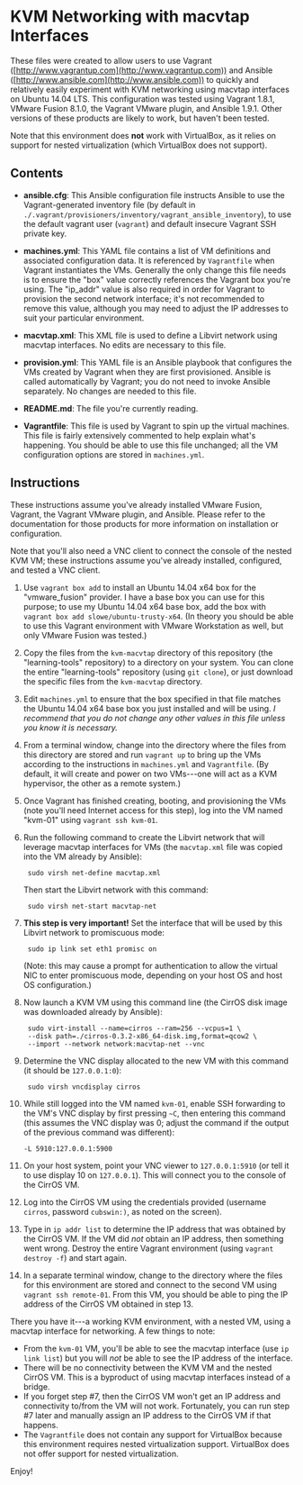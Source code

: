 # KVM Networking with macvtap Interfaces

These files were created to allow users to use Vagrant ([http://www.vagrantup.com](http://www.vagrantup.com)) and Ansible ([http://www.ansible.com](http://www.ansible.com)) to quickly and relatively easily experiment with KVM networking using macvtap interfaces on Ubuntu 14.04 LTS. This configuration was tested using Vagrant 1.8.1, VMware Fusion 8.1.0, the Vagrant VMware plugin, and Ansible 1.9.1. Other versions of these products are likely to work, but haven't been tested.

Note that this environment does **not** work with VirtualBox, as it relies on support for nested virtualization (which VirtualBox does not support).

## Contents

* **ansible.cfg**: This Ansible configuration file instructs Ansible to use the Vagrant-generated inventory file (by default in `./.vagrant/provisioners/inventory/vagrant_ansible_inventory`), to use the default vagrant user (`vagrant`) and default insecure Vagrant SSH private key.

* **machines.yml**: This YAML file contains a list of VM definitions and associated configuration data. It is referenced by `Vagrantfile` when Vagrant instantiates the VMs. Generally the only change this file needs is to ensure the "box" value correctly references the Vagrant box you're using. The "ip_addr" value is also required in order for Vagrant to provision the second network interface; it's not recommended to remove this value, although you may need to adjust the IP addresses to suit your particular environment.

* **macvtap.xml**: This XML file is used to define a Libvirt network using macvtap interfaces. No edits are necessary to this file.

* **provision.yml**: This YAML file is an Ansible playbook that configures the VMs created by Vagrant when they are first provisioned. Ansible is called automatically by Vagrant; you do not need to invoke Ansible separately. No changes are needed to this file.

* **README.md**: The file you're currently reading.

* **Vagrantfile**: This file is used by Vagrant to spin up the virtual machines. This file is fairly extensively commented to help explain what's happening. You should be able to use this file unchanged; all the VM configuration options are stored in `machines.yml`.

## Instructions

These instructions assume you've already installed VMware Fusion, Vagrant, the Vagrant VMware plugin, and Ansible. Please refer to the documentation for those products for more information on installation or configuration.

Note that you'll also need a VNC client to connect the console of the nested KVM VM; these instructions assume you've already installed, configured, and tested a VNC client.

1. Use `vagrant box add` to install an Ubuntu 14.04 x64 box for the "vmware_fusion" provider. I have a base box you can use for this purpose; to use my Ubuntu 14.04 x64 base box, add the box with `vagrant box add slowe/ubuntu-trusty-x64`. (In theory you should be able to use this Vagrant environment with VMware Workstation as well, but only VMware Fusion was tested.)

2. Copy the files from the `kvm-macvtap` directory of this repository (the "learning-tools" repository) to a directory on your system. You can clone the entire "learning-tools" repository (using `git clone`), or just download the specific files from the `kvm-macvtap` directory.

3. Edit `machines.yml` to ensure that the box specified in that file matches the Ubuntu 14.04 x64 base box you just installed and will be using. _I recommend that you do not change any other values in this file unless you know it is necessary._

4. From a terminal window, change into the directory where the files from this directory are stored and run `vagrant up` to bring up the VMs according to the instructions in `machines.yml` and `Vagrantfile`. (By default, it will create and power on two VMs---one will act as a KVM hypervisor, the other as a remote system.)

5. Once Vagrant has finished creating, booting, and provisioning the VMs (note you'll need Internet access for this step), log into the VM named "kvm-01"  using `vagrant ssh kvm-01`.

6. Run the following command to create the Libvirt network that will leverage macvtap interfaces for VMs (the `macvtap.xml` file was copied into the VM already by Ansible):

        sudo virsh net-define macvtap.xml

    Then start the Libvirt network with this command:

        sudo virsh net-start macvtap-net

7. **This step is very important!** Set the interface that will be used by this Libvirt network to promiscuous mode:

        sudo ip link set eth1 promisc on

    (Note: this may cause a prompt for authentication to allow the virtual NIC to enter promiscuous mode, depending on your host OS and host OS configuration.)

8. Now launch a KVM VM using this command line (the CirrOS disk image was downloaded already by Ansible):

        sudo virt-install --name=cirros --ram=256 --vcpus=1 \
        --disk path=./cirros-0.3.2-x86_64-disk.img,format=qcow2 \
        --import --network network:macvtap-net --vnc

9. Determine the VNC display allocated to the new VM with this command (it should be `127.0.0.1:0`):

        sudo virsh vncdisplay cirros

10. While still logged into the VM named `kvm-01`, enable SSH forwarding to the VM's VNC display by first pressing `~C`, then entering this command (this assumes the VNC display was 0; adjust the command if the output of the previous command was different):

        -L 5910:127.0.0.1:5900

11. On your host system, point your VNC viewer to `127.0.0.1:5910` (or tell it to use display 10 on `127.0.0.1`). This will connect you to the console of the CirrOS VM.

12. Log into the CirrOS VM using the credentials provided (username `cirros`, password `cubswin:)`, as noted on the screen).

13. Type in `ip addr list` to determine the IP address that was obtained by the CirrOS VM. If the VM did _not_ obtain an IP address, then something went wrong. Destroy the entire Vagrant environment (using `vagrant destroy -f`) and start again.

14. In a separate terminal window, change to the directory where the files for this environment are stored and connect to the second VM using `vagrant ssh remote-01`. From this VM, you should be able to ping the IP address of the CirrOS VM obtained in step 13.

There you have it---a working KVM environment, with a nested VM, using a macvtap interface for networking. A few things to note:

* From the `kvm-01` VM, you'll be able to see the macvtap interface (use `ip link list`) but you will _not_ be able to see the IP address of the interface.
* There will be no connectivity between the KVM VM and the nested CirrOS VM. This is a byproduct of using macvtap interfaces instead of a bridge.
* If you forget step #7, then the CirrOS VM won't get an IP address and connectivity to/from the VM will not work. Fortunately, you can run step #7 later and manually assign an IP address to the CirrOS VM if that happens.
* The `Vagrantfile` does not contain any support for VirtualBox because this environment requires nested virtualization support. VirtualBox does not offer support for nested virtualization.

Enjoy!

